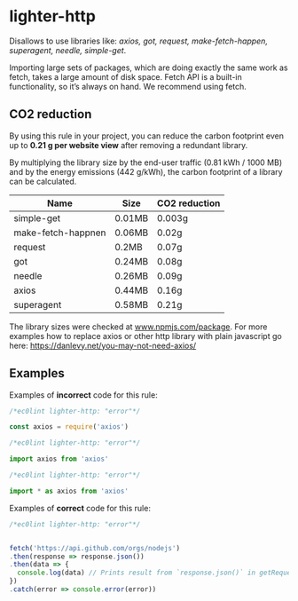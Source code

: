 # lighter-http 

Disallows to use libraries like: *axios, got, request, make-fetch-happen, superagent, needle, simple-get*. 

Importing large sets of packages, which are doing exactly the same work as fetch, takes a large amount of disk space. Fetch API is a built-in functionality, so it’s always on hand. We recommend using fetch.  

## CO2 reduction 

By using this rule in your project, you can reduce the carbon footprint even up to **0.21 g per website view** after removing a redundant library.  

By multiplying the library size by the end-user traffic (0.81 kWh / 1000 MB) and by the energy emissions (442 g/kWh), the carbon footprint of a library can be calculated.

| Name                | Size      | CO2 reduction |
| ------------------- | --------- | ------------- |
| simple-get          | 0.01MB    | 0.003g        | 
| make-fetch-happnen  | 0.06MB    | 0.02g         | 
| request             | 0.2MB     | 0.07g         | 
| got                 | 0.24MB    | 0.08g         | 
| needle              | 0.26MB    | 0.09g         | 
| axios               | 0.44MB    | 0.16g         | 
| superagent          | 0.58MB    | 0.21g         | 

The library sizes were checked at www.npmjs.com/package. 
For more examples how to replace axios or other http library with plain javascript go here: https://danlevy.net/you-may-not-need-axios/

## Examples 

Examples of **incorrect** code for this rule: 

```js
/*ec0lint lighter-http: "error"*/

const axios = require('axios')
```

```js
/*ec0lint lighter-http: "error"*/

import axios from 'axios'
```

```js
/*ec0lint lighter-http: "error"*/

import * as axios from 'axios'
```

Examples of **correct** code for this rule:

```js
/*ec0lint lighter-http: "error"*/


fetch('https://api.github.com/orgs/nodejs')
.then(response => response.json())
.then(data => {
  console.log(data) // Prints result from `response.json()` in getRequest
})
.catch(error => console.error(error))
```
